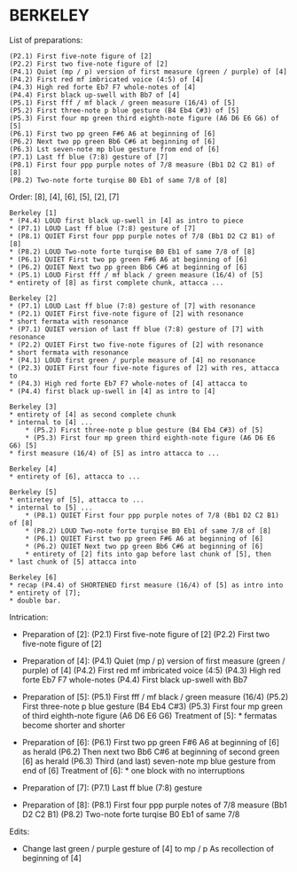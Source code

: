 BERKELEY
========

List of preparations:

    (P2.1) First five-note figure of [2]
    (P2.2) First two five-note figure of [2]
    (P4.1) Quiet (mp / p) version of first measure (green / purple) of [4]
    (P4.2) First red mf imbricated voice (4:5) of [4]
    (P4.3) High red forte Eb7 F7 whole-notes of [4]
    (P4.4) First black up-swell with Bb7 of [4]
    (P5.1) First fff / mf black / green measure (16/4) of [5]
    (P5.2) First three-note p blue gesture (B4 Eb4 C#3) of [5]
    (P5.3) First four mp green third eighth-note figure (A6 D6 E6 G6) of [5]
    (P6.1) First two pp green F#6 A6 at beginning of [6]
    (P6.2) Next two pp green Bb6 C#6 at beginning of [6]
    (P6.3) Lst seven-note mp blue gesture from end of [6]
    (P7.1) Last ff blue (7:8) gesture of [7]
    (P8.1) First four ppp purple notes of 7/8 measure (Bb1 D2 C2 B1) of [8]
    (P8.2) Two-note forte turqise B0 Eb1 of same 7/8 of [8]

Order: [8], [4], [6], [5], [2], [7]

    Berkeley [1]
    * (P4.4) LOUD first black up-swell in [4] as intro to piece
    * (P7.1) LOUD Last ff blue (7:8) gesture of [7]
    * (P8.1) QUIET First four ppp purple notes of 7/8 (Bb1 D2 C2 B1) of [8]
    * (P8.2) LOUD Two-note forte turqise B0 Eb1 of same 7/8 of [8]
    * (P6.1) QUIET First two pp green F#6 A6 at beginning of [6]
    * (P6.2) QUIET Next two pp green Bb6 C#6 at beginning of [6]
    * (P5.1) LOUD First fff / mf black / green measure (16/4) of [5]
    * entirety of [8] as first complete chunk, attacca ...

    Berkeley [2]
    * (P7.1) LOUD Last ff blue (7:8) gesture of [7] with resonance
    * (P2.1) QUIET First five-note figure of [2] with resonance
    * short fermata with resonance
    * (P7.1) QUIET version of last ff blue (7:8) gesture of [7] with resonance
    * (P2.2) QUIET First two five-note figures of [2] with resonance
    * short fermata with resonance
    * (P4.1) LOUD first green / purple measure of [4] no resonance
    * (P2.3) QUIET First four five-note figures of [2] with res, attacca to
    * (P4.3) High red forte Eb7 F7 whole-notes of [4] attacca to
    * (P4.4) first black up-swell in [4] as intro to [4]

    Berkeley [3]
    * entirety of [4] as second complete chunk
    * internal to [4] ...
        * (P5.2) First three-note p blue gesture (B4 Eb4 C#3) of [5]
        * (P5.3) First four mp green third eighth-note figure (A6 D6 E6 G6) [5]
    * first measure (16/4) of [5] as intro attacca to ...

    Berkeley [4]
    * entirety of [6], attacca to ...

    Berkeley [5]
    * entiretey of [5], attacca to ...
    * internal to [5] ...
        * (P8.1) QUIET First four ppp purple notes of 7/8 (Bb1 D2 C2 B1) of [8]
        * (P8.2) LOUD Two-note forte turqise B0 Eb1 of same 7/8 of [8]
        * (P6.1) QUIET First two pp green F#6 A6 at beginning of [6]
        * (P6.2) QUIET Next two pp green Bb6 C#6 at beginning of [6]
        * entirety of [2] fits into gap before last chunk of [5], then
    * last chunk of [5] attacca into

    Berkeley [6]
    * recap (P4.4) of SHORTENED first measure (16/4) of [5] as intro into
    * entirety of [7];
    * double bar.

Intrication:

*   Preparation of [2]:
        (P2.1) First five-note figure of [2]
        (P2.2) First two five-note figure of [2]

*   Preparation of [4]:
        (P4.1) Quiet (mp / p) version of first measure (green / purple) of [4]
        (P4.2) First red mf imbricated voice (4:5)
        (P4.3) High red forte Eb7 F7 whole-notes
        (P4.4) First black up-swell with Bb7

*   Preparation of [5]:
        (P5.1) First fff / mf black / green measure (16/4)
        (P5.2) First three-note p blue gesture (B4 Eb4 C#3)
        (P5.3) First four mp green of third eighth-note figure (A6 D6 E6 G6)
    Treatment of [5]:
        * fermatas become shorter and shorter

*   Preparation of [6]:
        (P6.1) First two pp green F#6 A6 at beginning of [6] as herald
        (P6.2) Then next two Bb6 C#6 at beginning of second green [6] as herald
        (P6.3) Third (and last) seven-note mp blue gesture from end of [6]
    Treatment of [6]:
        * one block with no interruptions

*   Preparation of [7]:
        (P7.1) Last ff blue (7:8) gesture

*   Preparation of [8]:
        (P8.1) First four ppp purple notes of 7/8 measure (Bb1 D2 C2 B1)
        (P8.2) Two-note forte turqise B0 Eb1 of same 7/8

Edits:

*   Change last green / purple gesture of [4] to mp / p
    As recollection of beginning of [4]

